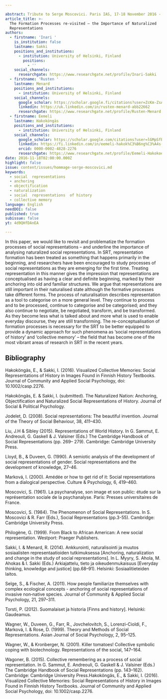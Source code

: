 ```yaml
---

abstract: Tribute to Serge Moscovici. Paris IAS, 17-18 November 2016 - Session 5
article_title: >-
  The Formation Processes re-visited – the Importance of Naturalized
  Representations
authors:
  - firstname: 'Inari '
    is_institution: false
    lastname: Sakki
    positions_and_institutions:
      - institution: University of Helsinki, Finland
        positions:
          - ''
    social_channels:
      researchgate: https://www.researchgate.net/profile/Inari-Sakki
  - firstname: 'Rusten '
    lastname: Menard
    positions_and_institutions:
      - institution: University of Helsinki, Finland
    social_channels:
      google_scholar: https://scholar.google.fi/citations?user=ZcKm-ZsAAAAJ&hl=en
      linkedin: https://uk.linkedin.com/in/rusten-menard-abb22662
      researchgate: https://www.researchgate.net/profile/Rusten-Menard
  - firstname: Eemeli
    lastname: Hakoköngäs
    positions_and_institutions:
      - institution: University of Helsinki, Finland
    social_channels:
      google_scholar: https://scholar.google.com/citations?user=lGMpSfEAAAAJ&hl=en
      linkedin: https://fi.linkedin.com/in/eemeli-hakok%C3%B6ng%C3%A4s-72520424b
      orcid: 0000-0002-4828-2276
      researchgate: https://www.researchgate.net/profile/Eemeli-Hakokoengaes
date: 2016-11-18T02:00:00.000Z
highlight: false
issue: content/issues/hommage-serge-moscovici.md
keywords:
  - social  representations
  - anchoring
  - objectification
  - naturalization
  - social  representations  of history
  - collective memory
language: English
needDOI: false
published: true
subissue: false
yt: 4d9QHfDAnEA

---
```


In this paper, we would like to revisit and problematize the formation processes of social representations – and underline the importance of analysing naturalized social representations. In SRT, representation formation has been treated as something that happens primarily in the beginning, and researchers have been encouraged to study processes of social representations as they are emerging for the first time. Treating representation in this manner gives the impression that representations are conceptualised as having a clear and definite beginning, marked by their anchoring into old and familiar structures. We argue that representations are still important in their naturalised state although the formative processes take different forms. The process of naturalisation describes representation as a tool to categorise on a more general level. They continue to process and to be processed, continue to categorise and be categorised; and they also continue to negotiate, be negotiated, transform, and be transformed. As they become less what is talked about and more what is used to enable everyday discourse, they are still transforming. The re-conceptualisation of formation processes is necessary for the SRT to be better equipped to provide a dynamic approach for such phenomena as ‘social representations of history’ and ‘collective memory’ – the field that has become one of the most vibrant areas of research in SRT in the recent years.

<Youtube yt="4d9QHfDAnEA" caption="The formation processes re-visited the importance of naturalized representations"></Youtube>

## Bibliography

Hakoköngäs, E., & Sakki, I. (2016). Visualized Collective Memories: Social Representations of History in Images Found in Finnish History Textbooks. Journal of Community and Applied Social Psychology, doi: 10.1002/casp.2276.

Hakoköngäs, E. & Sakki, I. (submitted). The Naturalized Nation: Anchoring, Objectification and Naturalized Social Representations of History. Journal of Social & Political Psychology.

Jodelet, D. (2008). Social representations: The beautiful invention. Journal of the Theory of Social Behaviour, 38, 411–430.

Liu, J.H & Sibley (2015). Representations of World History. In G. Sammut, E. Andreouli, G. Gaskell & J. Valsiner (Eds.) The Cambridge Handbook of Social Representations (pp. 269– 279). Cambridge: Cambridge University Press.

Lloyd, B., & Duveen, G. (1990). A semiotic analysis of the development of social representations of gender. Social representations and the development of knowledge, 27–46.

Marková, I. (2000). Amédée or how to get rid of it: Social representations from a dialogical perspective. Culture & Psychology, 6, 419–460.

Moscovici, S. (1961). La psychanalyse, son image et son public: étude sur la représentation sociale de la psychanalyse. Paris: Presses universitaires de France.

Moscovici, S. (1984). The Phenomenon of Social Representations. In S. Moscovici & R. Farr (Eds.), Social Representations (pp.3-55). Cambridge: Cambridge University Press.

Philogène, G. (1999). From Black to African American: A new social representation. Westport: Praeger  Publishers.

Sakki, I. & Menard, R. (2014). Ankkurointi, naturalisointi ja muutos sosiaalisten representaatioiden tutkimuksessa \[Anchoring, naturalization and change in the study of social representations\]. In L. Myyry, S. Ahola, M. Ahokas & I. Sakki (Eds.) Arkiajattelu, tieto ja oikeudenmukaisuus \[Everyday thinking, knowledge and justice\] (pp.68–91). Helsinki: Sosiaalitieteiden laitos.

Selge, S., & Fischer, A. (2011). How people familiarize themselves with complex ecological concepts - anchoring of social representations of invasive non‐native species. Journal of Community & Applied Social Psychology, 21, 297–311.

Torsti, P. (2012). Suomalaiset ja historia \[Finns and history\]. Helsinki: Gaudeamus.

Wagner, W., Duveen, G., Farr, R., Jovchelovitch, S., Lorenzi-Cioldi, F., Marková, I. & Rose, D. (1999). Theory and Methods of Social Representations. Asian Journal of Social Psychology, 2, 95–125.

Wagner, W., & Kronberger, N. (2001). Killer tomatoes! Collective symbolic coping with biotechnology. Representations of the social, 147–164.

Wagoner, B. (2015). Collective remembering as a process of social representation. In G. Sammut, E. Andreouli, G. Gaskell & J. Valsiner (Eds.) The Cambridge Handbook of Social Representations (pp. 143–162). Cambridge: Cambridge University Press.Hakoköngäs, E., & Sakki, I. (2016). Visualized Collective Memories: Social Representations of History in Images Found in Finnish History Textbooks. Journal of Community and Applied Social Psychology, doi: 10.1002/casp.2276.